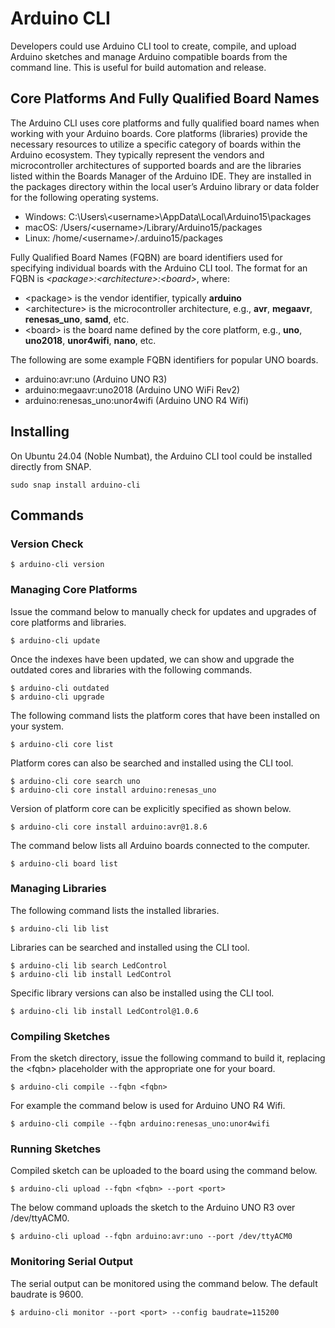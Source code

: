 # Arduino CLI

Developers could use Arduino CLI tool to create, compile, and upload Arduino sketches and manage Arduino compatible boards from the command line. This is useful for build automation and release.

## Core Platforms And Fully Qualified Board Names

The Arduino CLI uses core platforms and fully qualified board names when working with your Arduino boards. Core platforms (libraries) provide the necessary resources to utilize a specific category of boards within the Arduino ecosystem. They typically represent the vendors and microcontroller architectures of supported boards and are the libraries listed within the Boards Manager of the Arduino IDE. They are installed in the packages directory within the local user’s Arduino library or data folder for the following operating systems.

- Windows: C:\Users\\&lt;username>\AppData\Local\Arduino15\packages
- macOS: /Users/&lt;username>/Library/Arduino15/packages
- Linux: /home/&lt;username>/.arduino15/packages

Fully Qualified Board Names (FQBN) are board identifiers used for specifying individual boards with the Arduino CLI tool. The format for an FQBN is _&lt;package>:&lt;architecture>:&lt;board>_, where:

- &lt;package> is the vendor identifier, typically **arduino**
- &lt;architecture> is the microcontroller architecture, e.g., **avr**, **megaavr**, **renesas_uno**, **samd**, etc.
- &lt;board> is the board name defined by the core platform, e.g., **uno**, **uno2018**, **unor4wifi**, **nano**, etc.

The following are some example FQBN identifiers for popular UNO boards.

- arduino:avr:uno (Arduino UNO R3)
- arduino:megaavr:uno2018 (Arduino UNO WiFi Rev2)
- arduino:renesas_uno:unor4wifi (Arduino UNO R4 Wifi)

## Installing

On Ubuntu 24.04 (Noble Numbat), the Arduino CLI tool could be installed directly from SNAP.

```
sudo snap install arduino-cli
```

## Commands

### Version Check

```
$ arduino-cli version
```

### Managing Core Platforms

Issue the command below to manually check for updates and upgrades of core platforms and libraries.

```
$ arduino-cli update
```

Once the indexes have been updated, we can show and upgrade the outdated cores and libraries with the following commands.

```
$ arduino-cli outdated
$ arduino-cli upgrade
```

The following command lists the platform cores that have been installed on your system.

```
$ arduino-cli core list
```

Platform cores can also be searched and installed using the CLI tool.

```
$ arduino-cli core search uno
$ arduino-cli core install arduino:renesas_uno
```

Version of platform core can be explicitly specified as shown below.

```
$ arduino-cli core install arduino:avr@1.8.6
```

The command below lists all Arduino boards connected to the computer.

```
$ arduino-cli board list
```

### Managing Libraries

The following command lists the installed libraries.

```
$ arduino-cli lib list
```

Libraries can be searched and installed using the CLI tool.

```
$ arduino-cli lib search LedControl
$ arduino-cli lib install LedControl
```

Specific library versions can also be installed using the CLI tool.

```
$ arduino-cli lib install LedControl@1.0.6
```

### Compiling Sketches

From the sketch directory, issue the following command to build it,  replacing the &lt;fqbn> placeholder with the appropriate one for your board.

```
$ arduino-cli compile --fqbn <fqbn>
```

For example the command below is used for Arduino UNO R4 Wifi.

```
$ arduino-cli compile --fqbn arduino:renesas_uno:unor4wifi
```

### Running Sketches

Compiled sketch can be uploaded to the board using the command below.

```
$ arduino-cli upload --fqbn <fqbn> --port <port>
```

The below command uploads the sketch to the Arduino UNO R3 over /dev/ttyACM0.

```
$ arduino-cli upload --fqbn arduino:avr:uno --port /dev/ttyACM0
```

### Monitoring Serial Output

The serial output can be monitored using the command below. The default baudrate is 9600.

```
$ arduino-cli monitor --port <port> --config baudrate=115200
```